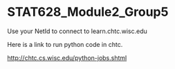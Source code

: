 # STAT628_Module2_Group5

Use your NetId to connect to learn.chtc.wisc.edu

Here is a link to run python code in chtc.

http://chtc.cs.wisc.edu/python-jobs.shtml
